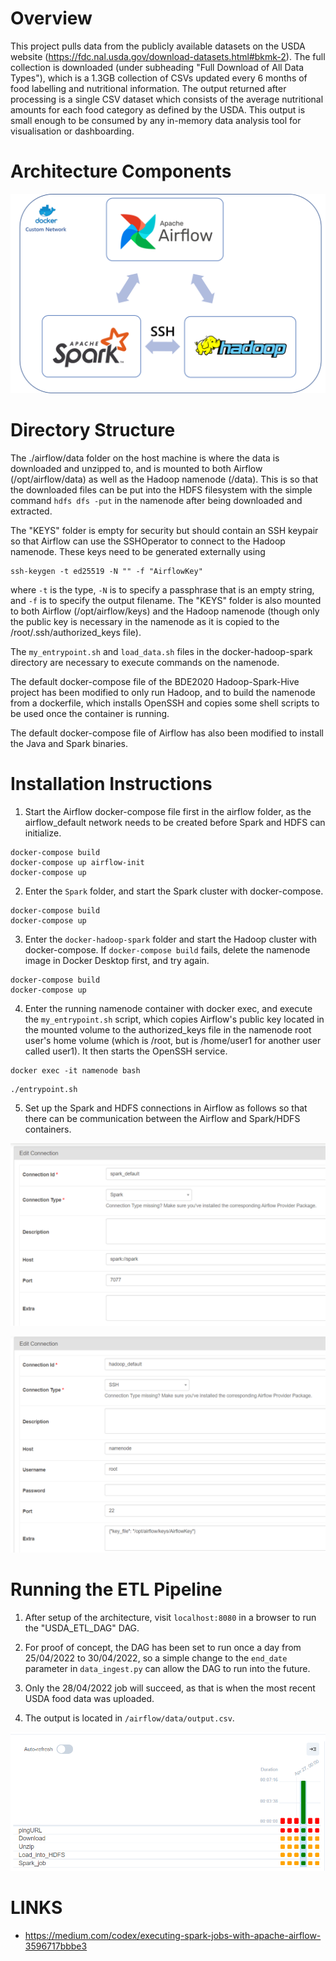 # Overview
This project pulls data from the publicly available datasets on the USDA website (https://fdc.nal.usda.gov/download-datasets.html#bkmk-2). The full collection is downloaded (under subheading "Full Download of All Data Types"), which is a 1.3GB collection of CSVs updated every 6 months of food labelling and nutritional information. The output returned after processing is a single CSV dataset which consists of the average nutritional amounts for each food category as defined by the USDA. This output is small enough to be consumed by any in-memory data analysis tool for visualisation or dashboarding.

# Architecture Components
![Container Architecture](/assets/container_architecture.png)

# Directory Structure
The ./airflow/data folder on the host machine is where the data is downloaded and unzipped to, and is mounted to both Airflow (/opt/airflow/data) as well as the Hadoop namenode (/data). This is so that the downloaded files can be put into the HDFS filesystem with the simple command `hdfs dfs -put` in the namenode after being downloaded and extracted.

The "KEYS" folder is empty for security but should contain an SSH keypair so that Airflow can use the SSHOperator to connect to the Hadoop namenode. These keys need to be generated externally using 
```
ssh-keygen -t ed25519 -N "" -f "AirflowKey"
```
where `-t` is the type, `-N` is to specify a passphrase that is an empty string, and `-f` is to specify the output filename. The "KEYS" folder is also mounted to both Airflow (/opt/airflow/keys) and the Hadoop namenode (though only the public key is necessary in the namenode as it is copied to the /root/.ssh/authorized_keys file).

The `my_entrypoint.sh` and `load_data.sh` files in the docker-hadoop-spark directory are necessary to execute commands on the namenode.

The default docker-compose file of the BDE2020 Hadoop-Spark-Hive project has been modified to only run Hadoop, and to build the namenode from a dockerfile, which installs OpenSSH and copies some shell scripts to be used once the container is running.

The default docker-compose file of Airflow has also been modified to install the Java and Spark binaries.

# Installation Instructions
1. Start the Airflow docker-compose file first in the airflow folder, as the airflow_default network needs to be created before Spark and HDFS can initialize.
```
docker-compose build
docker-compose up airflow-init
docker-compose up
```

2. Enter the `Spark` folder, and start the Spark cluster with docker-compose.
```
docker-compose build
docker-compose up
```

3. Enter the `docker-hadoop-spark` folder and start the Hadoop cluster with docker-compose. If `docker-compose build` fails, delete the namenode image in Docker Desktop first, and try again.

```
docker-compose build
docker-compose up
```

4. Enter the running namenode container with docker exec, and execute the `my_entrypoint.sh` script, which copies Airflow's public key located in the mounted volume to the authorized_keys file in the namenode root user's home volume (which is /root, but is /home/user1 for another user called user1). It then starts the OpenSSH service.
```
docker exec -it namenode bash
```
```
./entrypoint.sh
```

5. Set up the Spark and HDFS connections in Airflow as follows so that there can be communication between the Airflow and Spark/HDFS containers.

![Spark Connection](/assets/spark_connection.png)

![HDFS Connection](/assets/hdfs_connection.png)

# Running the ETL Pipeline
1. After setup of the architecture, visit `localhost:8080` in a browser to run the "USDA_ETL_DAG" DAG.

2. For proof of concept, the DAG has been set to run once a day from 25/04/2022 to 30/04/2022, so a simple change to the `end_date` parameter in `data_ingest.py` can allow the DAG to run into the future.

3. Only the 28/04/2022 job will succeed, as that is when the most recent USDA food data was uploaded.

4. The output is located in `/airflow/data/output.csv`.

![HDFS Connection](/assets/DAGrun.png)

# LINKS
- https://medium.com/codex/executing-spark-jobs-with-apache-airflow-3596717bbbe3